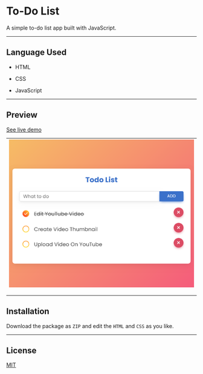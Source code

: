 # To-Do List

A simple to-do list app built with JavaScript.

---

## Language Used

- HTML

- CSS

- JavaScript

---

## Preview

[See live demo](https://dev-shuvo.github.io/Todo-App-JavaScript/)

| ![](preview.png) |
| ---------------- |

---

## Installation

Download the package as `ZIP` and edit the `HTML` and `CSS` as you like.

---

## License

[MIT](https://choosealicense.com/licenses/mit/)

